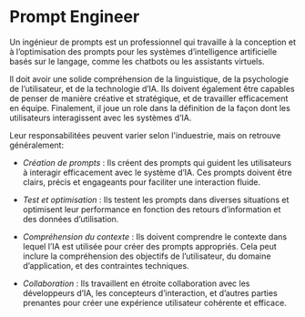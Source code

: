 # Prompt Engineer

Un ingénieur de prompts est un professionnel qui travaille à la conception et à l’optimisation des prompts pour les systèmes d’intelligence artificielle basés sur le langage, comme les chatbots ou les assistants virtuels.

Il doit avoir une solide compréhension de la linguistique, de la psychologie de l’utilisateur, et de la technologie d’IA. Ils doivent également être capables de penser de manière créative et stratégique, et de travailler efficacement en équipe. Finalement, il joue un role dans la définition de la façon dont les utilisateurs interagissent avec les systèmes d’IA.


Leur responsabilitées peuvent varier selon l'induestrie, mais on retrouve généralement: 


- *Création de prompts* : Ils créent des prompts qui guident les utilisateurs à interagir efficacement avec le système d’IA. Ces prompts doivent être clairs, précis et engageants pour faciliter une interaction fluide.


- *Test et optimisation* : Ils testent les prompts dans diverses situations et optimisent leur performance en fonction des retours d’information et des données d’utilisation.


- *Compréhension du contexte* : Ils doivent comprendre le contexte dans lequel l’IA est utilisée pour créer des prompts appropriés. Cela peut inclure la compréhension des objectifs de l’utilisateur, du domaine d’application, et des contraintes techniques.


- *Collaboration* : Ils travaillent en étroite collaboration avec les développeurs d’IA, les concepteurs d’interaction, et d’autres parties prenantes pour créer une expérience utilisateur cohérente et efficace.
